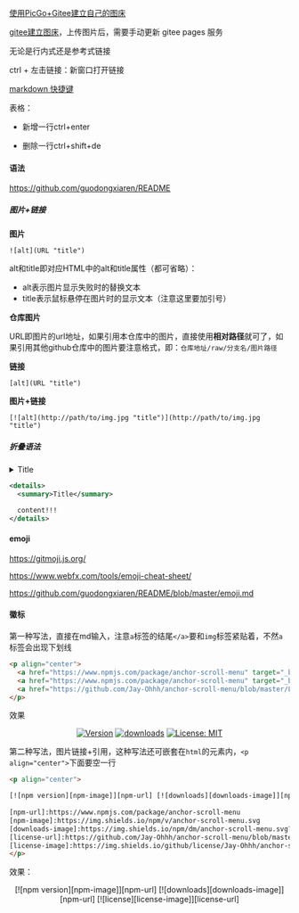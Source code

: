 [使用PicGo+Gitee建立自己的图床](https://blog.csdn.net/cuoxin123/article/details/106423077?utm_medium=distribute.wap_relevant.none-task-blog-BlogCommendFromMachineLearnPai2-3.wap_blog_relevant_pic&depth_1-utm_source=distribute.wap_relevant.none-task-blog-BlogCommendFromMachineLearnPai2-3.wap_blog_relevant_pic)

[gitee建立图床](https://www.cnblogs.com/AhuntSun-blog/p/12675620.html)，上传图片后，需要手动更新 gitee pages 服务

无论是行内式还是参考式链接

ctrl + 左击链接：新窗口打开链接

[markdown 快捷键](https://www.cnblogs.com/amou/p/9211637.html)

表格：

- 新增一行ctrl+enter

- 删除一行ctrl+shift+de

#### 语法

https://github.com/guodongxiaren/README

##### 图片+链接

**图片**

```text
![alt](URL "title")
```

alt和title即对应HTML中的alt和title属性（都可省略）：

- alt表示图片显示失败时的替换文本
- title表示鼠标悬停在图片时的显示文本（注意这里要加引号）

**仓库图片**

URL即图片的url地址，如果引用本仓库中的图片，直接使用**相对路径**就可了，如果引用其他github仓库中的图片要注意格式，即：`仓库地址/raw/分支名/图片路径`

**链接**

```
[alt](URL "title")
```

**图片+链接**

```
[![alt](http://path/to/img.jpg "title")](http://path/to/img.jpg "title")
```

##### 折叠语法


<details>
  <summary>Title</summary>
  content!!!
</details>

```xml
<details>
  <summary>Title</summary>

  content!!!
</details>
```

#### emoji

https://gitmoji.js.org/

https://www.webfx.com/tools/emoji-cheat-sheet/

https://github.com/guodongxiaren/README/blob/master/emoji.md

#### 徽标

第一种写法，直接在md输入，注意`a`标签的结尾`</a>`要和`img`标签紧贴着，不然`a`标签会出现下划线

```html
<p align="center">
  <a href="https://www.npmjs.com/package/anchor-scroll-menu" target="_blank"><img alt="Version" src="https://img.shields.io/npm/v/anchor-scroll-menu.svg" /></a>
  <a href="https://www.npmjs.com/package/anchor-scroll-menu" target="_blank"><img alt="downloads" src="https://img.shields.io/npm/dm/anchor-scroll-menu.svg?color=blue"/></a>
  <a href="https://github.com/Jay-Ohhh/anchor-scroll-menu/blob/master/LICENSE" target="_blank"><img alt="License: MIT" src="https://img.shields.io/github/license/Jay-Ohhh/anchor-scroll-menu" /></a>
</p>
```

效果

<p align="center">
  <a href="https://www.npmjs.com/package/anchor-scroll-menu" target="_blank">
    <img alt="Version" src="https://img.shields.io/npm/v/anchor-scroll-menu.svg" /></a>
  <a href="https://www.npmjs.com/package/anchor-scroll-menu" target="_blank"><img alt="downloads" src="https://img.shields.io/npm/dm/anchor-scroll-menu.svg?color=blue"/></a>
  <a href="https://github.com/Jay-Ohhh/anchor-scroll-menu/blob/master/LICENSE" target="_blank"><img alt="License: MIT" src="https://img.shields.io/github/license/Jay-Ohhh/anchor-scroll-menu" /></a>
</p>

第二种写法，图片链接+引用，这种写法还可嵌套在`html`的元素内，`<p align="center">`下面要空一行

```html
<p align="center">

[![npm version][npm-image]][npm-url] [![downloads][downloads-image]][npm-url] [![license][license-image]][license-url]
  
[npm-url]:https://www.npmjs.com/package/anchor-scroll-menu
[npm-image]:https://img.shields.io/npm/v/anchor-scroll-menu.svg
[downloads-image]:https://img.shields.io/npm/dm/anchor-scroll-menu.svg?color=blue
[license-url]:https://github.com/Jay-Ohhh/anchor-scroll-menu/blob/master/LICENSE
[license-image]:https://img.shields.io/github/license/Jay-Ohhh/anchor-scroll-menu
</p>
```

效果：

<p align="center">
[![npm version][npm-image]][npm-url] [![downloads][downloads-image]][npm-url] [![license][license-image]][license-url]

[npm-url]:https://www.npmjs.com/package/anchor-scroll-menu
[npm-image]:https://img.shields.io/npm/v/anchor-scroll-menu.svg
[downloads-image]:https://img.shields.io/npm/dm/anchor-scroll-menu.svg?color=blue
[license-url]:https://github.com/Jay-Ohhh/anchor-scroll-menu/blob/master/LICENSE
[license-image]:https://img.shields.io/github/license/Jay-Ohhh/anchor-scroll-menu
</p>
